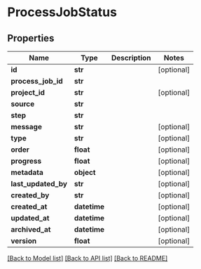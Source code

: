 # ProcessJobStatus

## Properties
Name | Type | Description | Notes
------------ | ------------- | ------------- | -------------
**id** | **str** |  | [optional] 
**process_job_id** | **str** |  | 
**project_id** | **str** |  | [optional] 
**source** | **str** |  | 
**step** | **str** |  | 
**message** | **str** |  | [optional] 
**type** | **str** |  | [optional] 
**order** | **float** |  | [optional] 
**progress** | **float** |  | [optional] 
**metadata** | **object** |  | [optional] 
**last_updated_by** | **str** |  | [optional] 
**created_by** | **str** |  | [optional] 
**created_at** | **datetime** |  | [optional] 
**updated_at** | **datetime** |  | [optional] 
**archived_at** | **datetime** |  | [optional] 
**version** | **float** |  | [optional] 

[[Back to Model list]](../README.md#documentation-for-models) [[Back to API list]](../README.md#documentation-for-api-endpoints) [[Back to README]](../README.md)

